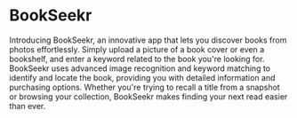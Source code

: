 # BookSeekr
Introducing BookSeekr, an innovative app that lets you discover books from photos effortlessly. Simply upload a picture of a book cover or even a bookshelf, and enter a keyword related to the book you're looking for. BookSeekr uses advanced image recognition and keyword matching to identify and locate the book, providing you with detailed information and purchasing options. Whether you're trying to recall a title from a snapshot or browsing your collection, BookSeekr makes finding your next read easier than ever.
